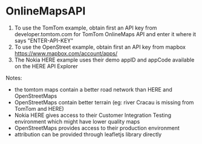 # OnlineMapsAPI

1. To use the TomTom example, obtain first an API key from developer.tomtom.com for TomTom OnlineMaps API and enter it where it says "ENTER-API-KEY"
2. To use the OpenStreet example, obtain first an API key from mapbox https://www.mapbox.com/account/apps/
3. The Nokia HERE example uses their demo appID and appCode available on the HERE API Explorer

Notes:
- the tomtom maps contain a better road network than HERE and OpenStreetMaps
- OpenStreetMaps contain better terrain (eg: river Cracau is missing from TomTom and HERE)
- Nokia HERE gives access to their Customer Integration Testing environment which might have lower quality maps
- OpenStreetMaps provides access to their production environment
- attribution can be provided through leafletjs library directly
